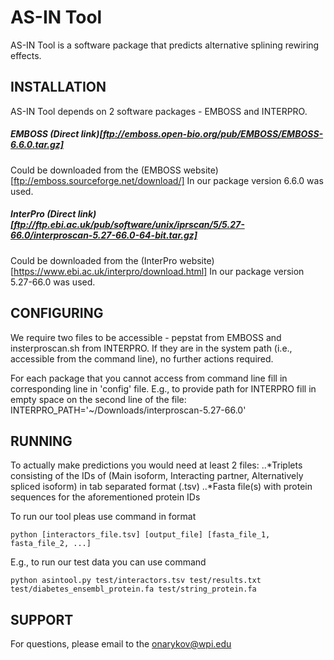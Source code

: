 # AS-IN Tool

AS-IN Tool is a software package that predicts alternative splining rewiring effects.

## INSTALLATION

AS-IN Tool depends on 2 software packages - EMBOSS and INTERPRO.


##### EMBOSS (Direct link)[ftp://emboss.open-bio.org/pub/EMBOSS/EMBOSS-6.6.0.tar.gz]

Could be downloaded from the (EMBOSS website)[ftp://emboss.sourceforge.net/download/]
In our package version 6.6.0 was used. 



##### InterPro (Direct link)[ftp://ftp.ebi.ac.uk/pub/software/unix/iprscan/5/5.27-66.0/interproscan-5.27-66.0-64-bit.tar.gz]

Could be downloaded from the (InterPro website)[https://www.ebi.ac.uk/interpro/download.html]
In our package version 5.27-66.0 was used.


## CONFIGURING

We require two files to be accessible - pepstat from EMBOSS and insterproscan.sh from INTERPRO.
If they are in the system path (i.e., accessible from the command line), no further actions required.

For each package that you cannot access from command line fill in corresponding line in 'config' file.
E.g., to provide path for INTERPRO fill in empty space on the second line of the file:
 INTERPRO_PATH='~/Downloads/interproscan-5.27-66.0'


## RUNNING

To actually make predictions you would need at least 2 files:
..*Triplets consisting of the IDs of (Main isoform, Interacting partner, Alternatively spliced isoform) in tab separated format (.tsv)
..*Fasta file(s) with protein sequences for the aforementioned protein IDs

To run our tool pleas use command in format

	python [interactors_file.tsv] [output_file] [fasta_file_1, fasta_file_2, ...]

E.g., to run our test data you can use command

	python asintool.py test/interactors.tsv test/results.txt test/diabetes_ensembl_protein.fa test/string_protein.fa

## SUPPORT

For questions, please email to the onarykov@wpi.edu
